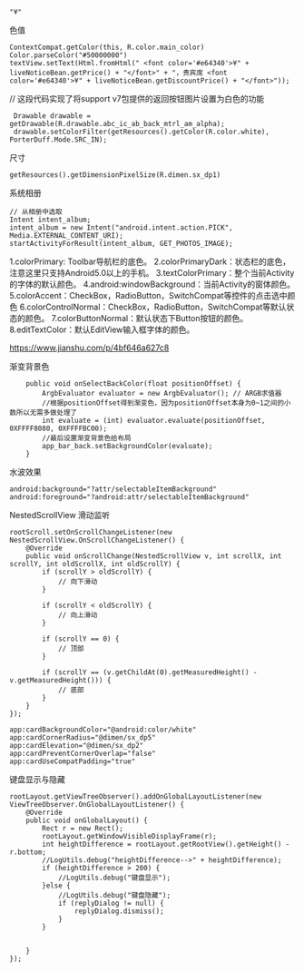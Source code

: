 ```
"¥"
```

色值

    ContextCompat.getColor(this, R.color.main_color)
    Color.parseColor("#50000000")
    textView.setText(Html.fromHtml(" <font color='#e64340'>¥" + liveNoticeBean.getPrice() + "</font>" + "，贵宾席 <font color='#e64340'>¥" + liveNoticeBean.getDiscountPrice() + "</font>"));

// 这段代码实现了将support v7包提供的返回按钮图片设置为白色的功能

     Drawable drawable = getDrawable(R.drawable.abc_ic_ab_back_mtrl_am_alpha);
     drawable.setColorFilter(getResources().getColor(R.color.white), PorterDuff.Mode.SRC_IN);

尺寸

    getResources().getDimensionPixelSize(R.dimen.sx_dp1)

系统相册

    // 从相册中选取
    Intent intent_album;
    intent_album = new Intent("android.intent.action.PICK", Media.EXTERNAL_CONTENT_URI);
    startActivityForResult(intent_album, GET_PHOTOS_IMAGE);

1.colorPrimary: Toolbar导航栏的底色。
2.colorPrimaryDark：状态栏的底色，注意这里只支持Android5.0以上的手机。
3.textColorPrimary：整个当前Activity的字体的默认颜色。
4.android:windowBackground：当前Activity的窗体颜色。
5.colorAccent：CheckBox，RadioButton，SwitchCompat等控件的点击选中颜色
6.colorControlNormal：CheckBox，RadioButton，SwitchCompat等默认状态的颜色。
7.colorButtonNormal：默认状态下Button按钮的颜色。
8.editTextColor：默认EditView输入框字体的颜色。

https://www.jianshu.com/p/4bf646a627c8

渐变背景色
```
    public void onSelectBackColor(float positionOffset) {
        ArgbEvaluator evaluator = new ArgbEvaluator(); // ARGB求值器
        //根据positionOffset得到渐变色，因为positionOffset本身为0~1之间的小数所以无需多做处理了
        int evaluate = (int) evaluator.evaluate(positionOffset, 0XFFFF8080, 0XFFFFBC00);
        //最后设置渐变背景色给布局
        app_bar_back.setBackgroundColor(evaluate);
    }
```

水波效果
```
android:background="?attr/selectableItemBackground"
android:foreground="?android:attr/selectableItemBackground"
```

NestedScrollView 滑动监听
```
rootScroll.setOnScrollChangeListener(new NestedScrollView.OnScrollChangeListener() {
    @Override
    public void onScrollChange(NestedScrollView v, int scrollX, int scrollY, int oldScrollX, int oldScrollY) {
        if (scrollY > oldScrollY) {
            // 向下滑动
        }

        if (scrollY < oldScrollY) {
            // 向上滑动
        }

        if (scrollY == 0) {
            // 顶部
        }

        if (scrollY == (v.getChildAt(0).getMeasuredHeight() - v.getMeasuredHeight())) {
            // 底部
        }
    }
});
```

```
app:cardBackgroundColor="@android:color/white"
app:cardCornerRadius="@dimen/sx_dp5"
app:cardElevation="@dimen/sx_dp2"
app:cardPreventCornerOverlap="false"
app:cardUseCompatPadding="true"
```


键盘显示与隐藏
```
rootLayout.getViewTreeObserver().addOnGlobalLayoutListener(new ViewTreeObserver.OnGlobalLayoutListener() {
    @Override
    public void onGlobalLayout() {
        Rect r = new Rect();
        rootLayout.getWindowVisibleDisplayFrame(r);
        int heightDifference = rootLayout.getRootView().getHeight() - r.bottom;
        //LogUtils.debug("heightDifference-->" + heightDifference);
        if (heightDifference > 200) {
            //LogUtils.debug("键盘显示");
        }else {
            //LogUtils.debug("键盘隐藏");
            if (replyDialog != null) {
                replyDialog.dismiss();
            }
        }


    }
});
```